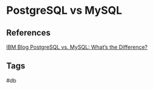 # PostgreSQL vs MySQL 

## References
[IBM Blog PostgreSQL vs. MySQL: What’s the Difference?](https://www.ibm.com/cloud/blog/postgresql-vs-mysql-whats-the-difference)  

## Tags
#db
